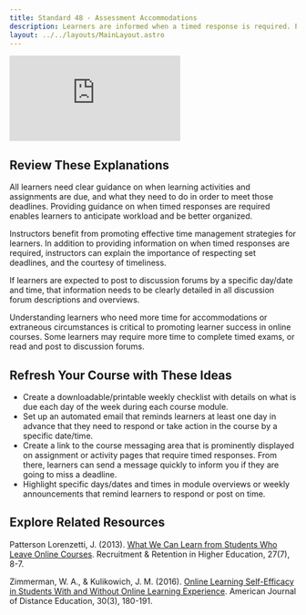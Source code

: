 ```yaml
---
title: Standard 48 - Assessment Accommodations
description: Learners are informed when a timed response is required. Proper lead time is provided to ensure there is an opportunity to prepare an accommodation.
layout: ../../layouts/MainLayout.astro
---
```

<iframe src="https://www.youtube.com/embed/j9Q8yaStsVM" title="YouTube video player" frameborder="0" allow="accelerometer; autoplay; clipboard-write; encrypted-media; gyroscope; picture-in-picture" allowfullscreen></iframe>

## Review These Explanations

All learners need clear guidance on when learning activities and assignments are due, and what they need to do in order to meet those deadlines. Providing guidance on when timed responses are required enables learners to anticipate workload and be better organized.

Instructors benefit from promoting effective time management strategies for learners. In addition to providing information on when timed responses are required, instructors can explain the importance of respecting set deadlines, and the courtesy of timeliness.

If learners are expected to post to discussion forums by a specific day/date and time, that information needs to be clearly detailed in all discussion forum descriptions and overviews.

Understanding learners who need more time for accommodations or extraneous circumstances is critical to promoting learner success in online courses. Some learners may require more time to complete timed exams, or read and post to discussion forums.

## Refresh Your Course with These Ideas

- Create a downloadable/printable weekly checklist with details on what is due each day of the week during each course module.
- Set up an automated email that reminds learners at least one day in advance that they need to respond or take action in the course by a specific date/time.
- Create a link to the course messaging area that is prominently displayed on assignment or activity pages that require timed responses. From there, learners can send a message quickly to inform you if they are going to miss a deadline.
- Highlight specific days/dates and times in module overviews or weekly announcements that remind learners to respond or post on time.

## Explore Related Resources

Patterson Lorenzetti, J. (2013). [What We Can Learn from Students Who Leave Online Courses](https://www.magnapubs.com/newsletter/recruitment-retention/113/what_we_can_learn_from_students_who_leave_online_courses-10787-1.html). Recruitment & Retention in Higher Education, 27(7), 8-7.

Zimmerman, W. A., & Kulikowich, J. M. (2016). [Online Learning Self-Efficacy in Students With and Without Online Learning Experience](http://www.tandfonline.com/doi/abs/10.1080/08923647.2016.1193801?journalCode=hajd20). American Journal of Distance Education, 30(3), 180-191.